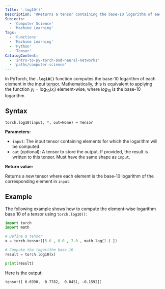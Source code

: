 ```yaml
---
Title: '.log10()'
Description: 'RReturns a tensor containing the base-10 logarithm of each element in the input tensor.'
Subjects:
  - 'Computer Science'
  - 'Machine Learning'
Tags:
  - 'Functions'
  - 'Machine Learning'
  - 'Python'
  - 'Tensor'
CatalogContent:
  - 'intro-to-py-torch-and-neural-networks'
  - 'paths/computer-science'
---
```


In PyTorch, the **`.log10()`** function computes the base-10 logarithm of each element in the input [tensor](https://www.codecademy.com/resources/docs/pytorch/tensors). Mathematically, this is equivalent to applying the function $y_i = \log_{10}(x_i)$ element-wise, where $log_{10}$ is the base-10 logarithm.

## Syntax

```pseudo
torch.log10(input, *, out=None) → Tensor
```

**Parameters:**

- `input`: The input tensor containing elements for which the logarithm will be computed.
- `out` (optional): A tensor to store the output. If provided, the result is written to this tensor. Must have the same shape as `input`.

**Return value:**

Returns a new tensor where each element is the base-10 logarithm of the corresponding element in `input`.

## Example

The following example shows how to compute the element-wise logarithm base 10 of a tensor using `torch.log10()`:

```py
import torch
import math

# Define a tensor
x = torch.tensor([5.0 , 6.0 , 7.0 , math.log(2.) ])

# Compute the logarithm base 10
result = torch.log10(x)

print(result)
```

Here is the output:

```shell
tensor([ 0.6990,  0.7782,  0.8451, -0.1592])
```
